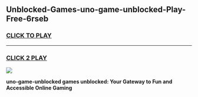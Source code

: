 
## Unblocked-Games-uno-game-unblocked-Play-Free-6rseb
<h3>
<a href="https://premium76.site?title=uno-game-unblocked&ref=22A">CLICK TO PLAY</a></h3>
<hr>

<h3>
<a href="https://premium76.site?title=uno-game-unblocked&ref=22A">CLICK 2 PLAY</a>
  
</h3>

<a href="https://premium76.site?title=uno-game-unblocked&ref=22A"><img src="https://clearcache.store/games.png"></a>


**uno-game-unblocked games unblocked: Your Gateway to Fun and Accessible Online Gaming**
